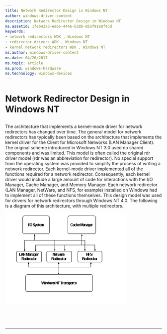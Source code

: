 ```yaml
---
title: Network Redirector Design in Windows NT
author: windows-driver-content
description: Network Redirector Design in Windows NT
ms.assetid: 1feb43a3-ee65-4446-b38b-8b3f9188f43d
keywords:
- network redirectors WDK , Windows NT
- redirector drivers WDK , Windows NT
- kernel network redirectors WDK , Windows NT
ms.author: windows-driver-content
ms.date: 04/20/2017
ms.topic: article
ms.prod: windows-hardware
ms.technology: windows-devices
---
```


# Network Redirector Design in Windows NT


## <span id="ddk_network_redirector_design_in_windows_nt_if"></span><span id="DDK_NETWORK_REDIRECTOR_DESIGN_IN_WINDOWS_NT_IF"></span>


The architecture that implements a kernel-mode driver for network redirectors has changed over time. The general model for network redirectors has typically been based on the architecture that implements the kernel driver for the Client for Microsoft Networks (LAN Manager Client). The original scheme introduced in Windows NT 3.0 used no shared components and was limited. This model is often called the original rdr driver model (rdr was an abbreviation for redirector). No special support from the operating system was provided to simplify the process of writing a network redirector. Each kernel-mode driver implemented all of the functions required for a network redirector. Consequently, each kernel driver would include a large amount of code for interactions with the I/O Manager, Cache Manager, and Memory Manager. Each network redirector (LAN Manager, NetWare, and NFS, for example) installed on Windows had to implement all of these functions themselves. This design model was used for drivers for network redirectors through Windows NT 4.0. The following is a diagram of this architecture, with multiple redirectors.

![diagram illustrating network redirector design in windows nt](images/redir-01.png)

 

 


--------------------


